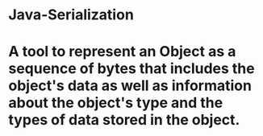 # Java-Serialization

# A tool to represent an Object as a sequence of bytes that includes the object's data as well as information about the object's type and the types of data stored in the object.
